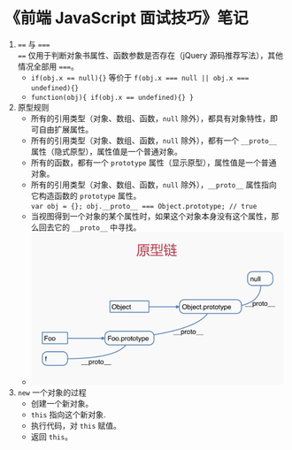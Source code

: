 # 《前端 JavaScript 面试技巧》笔记

1. `==` 与 `===`  
    `==` 仅用于判断对象书属性、函数参数是否存在（jQuery 源码推荐写法），其他情况全部用 `===`。
    - `if(obj.x == null){}` 等价于 `f(obj.x === null || obj.x === undefined){}`
    - `function(obj){ if(obj.x == undefined){} }`
2. 原型规则
    - 所有的引用类型（对象、数组、函数，`null` 除外），都具有对象特性，即可自由扩展属性。
    - 所有的引用类型（对象、数组、函数，`null` 除外），都有一个 `__proto__` 属性（隐式原型），属性值是一个普通对象。
    - 所有的函数，都有一个 `prototype` 属性（显示原型），属性值是一个普通对象。
    - 所有的引用类型（对象、数组、函数，`null` 除外），`__proto__` 属性指向它构造函数的 `prototype` 属性。  
      `var obj = {}; obj.__proto__ === Object.prototype; // true`
    - 当视图得到一个对象的某个属性时，如果这个对象本身没有这个属性，那么回去它的 `__proto__` 中寻找。
    - <img src="./img/imooc01.png" alt="原型链" style="width:500px;">
3. `new` 一个对象的过程
    - 创建一个新对象。
    - `this` 指向这个新对象.
    - 执行代码，对 `this` 赋值。
    - 返回 `this`。